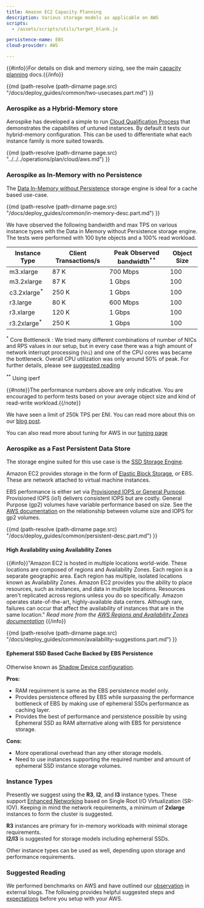 ```yaml
---
title: Amazon EC2 Capacity Planning
description: Various storage models as applicable on AWS
scripts:
  - /assets/scripts/utils/target_blank.js

persistence-name: EBS
cloud-provider: AWS

---
```


{{#info}}For details on disk and memory sizing, see the main
[capacity planning](/docs/operations/plan/capacity) docs.{{/info}}

{{md (path-resolve (path-dirname page.src) "/docs/deploy_guides/common/two-usecases.part.md") }}

### Aerospike as a Hybrid-Memory store
Aerospike has developed a simple to run [Cloud Qualification Process](/docs/operations/plan/cloud) that demonstrates the capabilites of untuned instances. By default it tests our hybrid-memory configuration. This can be used to differentiate what each instance family is more suited towards.

{{md (path-resolve (path-dirname page.src) "../../../operations/plan/cloud/aws.md") }}

### Aerospike as In-Memory with no Persistence

The [Data In-Memory without Persistence](/docs/operations/configure/namespace/storage/index.html#recipe-for-data-in-memory-without-persistence) storage engine is ideal for a cache based use-case.

{{md (path-resolve (path-dirname page.src) "/docs/deploy_guides/common/in-memory-desc.part.md") }}

We have observed the following bandwidth and max TPS on various instance types
with the Data in Memory without Persistence storage engine. The tests were
performed with 100 byte objects and a 100% read workload.

|Instance Type|Client Transactions/s|Peak Observed bandwidth<sup>\*\*</sup>|Object Size|
|-----------------------|------|---------|---|
|m3.xlarge              |87 K  |700 Mbps |100|
|m3.2xlarge             |87 K  |1 Gbps   |100|
|c3.2xlarge<sup>\*</sup>|250 K |1 Gbps   |100|
|r3.large               |80 K  |600 Mbps |100|
|r3.xlarge              |120 K |1 Gbps   |100|
|r3.2xlarge<sup>\*</sup>|250 K |1 Gbps   |100|

<sup>\*</sup> Core Bottleneck : We tried many different combinations of number
of NICs and RPS values in our setup, but in every case there was a high amount
of network interrupt processing (`%hi`) and one of the CPU cores was became
the bottleneck. Overall CPU utilization was only around 50% of peak. For
further details, please see [suggested reading](/docs/deploy_guides/aws/plan/index.html#suggested-reading)

<sup>\*\*</sup> Using iperf

{{#note}}The performance numbers above are only indicative. You are encouraged to
perform tests based on your average object size and kind of read-write
workload.{{/note}}

We have seen a limit of 250k TPS per ENI. You can read more about this on our [blog post](https://www.aerospike.com/blog/boosting-amazon-ec2-network-for-high-throughput/).

You can also read more about tuning for AWS in our [tuning page](/docs/deploy_guides/aws/tune)

### Aerospike as a Fast Persistent Data Store

The storage engine suited for this use case is the 
[SSD Storage Engine](/docs/operations/configure/namespace/storage/index.html#recipe-for-an-ssd-storage-engine).

Amazon EC2 provides storage in the form of [Elastic Block Storage](https://aws.amazon.com/ebs/details/), or EBS.
These are network attached to virtual machine instances.

EBS performance is either set via [Provisioned IOPS or General Purpose](https://aws.amazon.com/ebs/details/#SSDvolumes). Provisioned IOPS (io1) delivers consistent IOPS but are costly. General Purpose (gp2) volumes have variable performance based on size. See the [AWS documentation](http://docs.aws.amazon.com/AWSEC2/latest/UserGuide/EBSVolumeTypes.html#EBSVolumeTypes_gp2) on the relationship between volume size and IOPS for gp2 volumes.

{{md (path-resolve (path-dirname page.src) "/docs/deploy_guides/common/persistent-desc.part.md") }}

#### High Availability using Availability Zones

{{#info}}"Amazon EC2 is hosted in multiple locations world-wide. These locations are
composed of regions and Availability Zones. Each region is a separate
geographic area. Each region has multiple, isolated locations known as
Availability Zones. Amazon EC2 provides you the ability to place resources,
such as instances, and data in multiple locations. Resources aren't replicated
across regions unless you do so specifically. Amazon operates state-of-the-art,
highly-available data centers. Although rare, failures can occur that affect the
availability of instances that are in the same location." *Read more from the [AWS Regions and Availability Zones documentation](http://docs.aws.amazon.com/AWSEC2/latest/UserGuide/using-regions-availability-zones.html)*
{{/info}}

{{md (path-resolve (path-dirname page.src) "/docs/deploy_guides/common/availability-suggestions.part.md") }}

#### Ephemeral SSD Based Cache Backed by EBS Persistence
Otherwise known as [Shadow Device configuration](/docs/operations/configure/namespace/storage#recipe-for-shadow-device).

**Pros:**
- RAM requirement is same as the EBS persistence model only.
- Provides persistence offered by EBS while surpassing the performance
  bottleneck of EBS by making use of ephemeral SSDs performance as caching
  layer.
- Provides the best of performance and persistence possible by using Ephemeral
  SSD as RAM alternative along with EBS for persistence storage.

**Cons:**
- More operational overhead than any other storage models.
- Need to use instances supporting the required number and amount of ephemeral SSD
  instance storage volumes.

### Instance Types
Presently we suggest using the **R3**, **I2**, and **I3** instance types. These
support [Enhanced Networking](http://docs.aws.amazon.com/AWSEC2/latest/UserGuide/enhanced-networking.html)
based on Single Root I/O Virtualization (SR-IOV). Keeping in mind the network
requirements, a minimum of **2xlarge** instances to form the cluster is suggested.

**R3** instances are primary for in-memory workloads with minimal storage requirements.  
**I2/I3** is suggested for storage models including ephemeral SSDs.

Other instance types can be used as well, depending upon storage and performance
requirements.

### Suggested Reading
We performed benchmarks on AWS and have outlined our
[observation](http://highscalability.com/blog/2014/8/18/1-aerospike-server-x-1-amazon-ec2-instance-1-million-tps-for.html)
in external blogs. The following provides helpful suggested steps and
[expectations](http://highscalability.com/blog/2014/8/20/part-2-the-cloud-does-equal-high-performance.html)
before you setup with your AWS.
